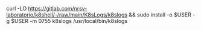 curl -LO https://gitlab.com/nrsv-laboratorio/k8shell/-/raw/main/K8sLogs/k8slogs && sudo install -o $USER -g $USER -m 0755 k8slogs /usr/local/bin/k8slogs